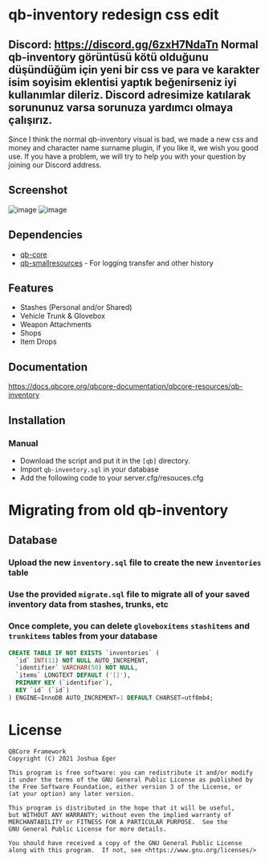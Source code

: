 # qb-inventory redesign css edit
Discord: https://discord.gg/6zxH7NdaTn
Normal qb-inventory görüntüsü kötü olduğunu düşündüğüm için yeni bir css ve para ve karakter isim soyisim eklentisi yaptık 
beğenirseniz iyi kullanımlar dileriz. 
Discord adresimize katılarak sorununuz varsa sorunuza yardımcı olmaya çalışırız.
---------------------------------------------------------------------------------
Since I think the normal qb-inventory visual is bad, we made a new css and money and character name surname plugin, 
if you like it, we wish you good use. If you have a problem, we will try to help you with your question by joining our Discord address.
## Screenshot
![image](https://github.com/user-attachments/assets/ee75e80c-ca02-4db5-9039-5c6f7a5946e8)
![image](https://github.com/user-attachments/assets/de12c3f1-0682-4355-a803-30344b507fc1)

## Dependencies
- [qb-core](https://github.com/qbcore-framework/qb-core)
- [qb-smallresources](https://github.com/qbcore-framework/qb-smallresources) - For logging transfer and other history

## Features
- Stashes (Personal and/or Shared)
- Vehicle Trunk & Glovebox
- Weapon Attachments
- Shops
- Item Drops

## Documentation
https://docs.qbcore.org/qbcore-documentation/qbcore-resources/qb-inventory

## Installation
### Manual
- Download the script and put it in the `[qb]` directory.
- Import `qb-inventory.sql` in your database
- Add the following code to your server.cfg/resouces.cfg

# Migrating from old qb-inventory

## Database
### Upload the new `inventory.sql` file to create the new `inventories` table
### Use the provided `migrate.sql` file to migrate all of your saved inventory data from stashes, trunks, etc
### Once complete, you can delete `gloveboxitems` `stashitems` and `trunkitems` tables from your database
```sql
CREATE TABLE IF NOT EXISTS `inventories` (
  `id` INT(11) NOT NULL AUTO_INCREMENT,
  `identifier` VARCHAR(50) NOT NULL,
  `items` LONGTEXT DEFAULT ('[]'),
  PRIMARY KEY (`identifier`),
  KEY `id` (`id`)
) ENGINE=InnoDB AUTO_INCREMENT=1 DEFAULT CHARSET=utf8mb4;
```

# License

    QBCore Framework
    Copyright (C) 2021 Joshua Eger

    This program is free software: you can redistribute it and/or modify
    it under the terms of the GNU General Public License as published by
    the Free Software Foundation, either version 3 of the License, or
    (at your option) any later version.

    This program is distributed in the hope that it will be useful,
    but WITHOUT ANY WARRANTY; without even the implied warranty of
    MERCHANTABILITY or FITNESS FOR A PARTICULAR PURPOSE.  See the
    GNU General Public License for more details.

    You should have received a copy of the GNU General Public License
    along with this program.  If not, see <https://www.gnu.org/licenses/>
